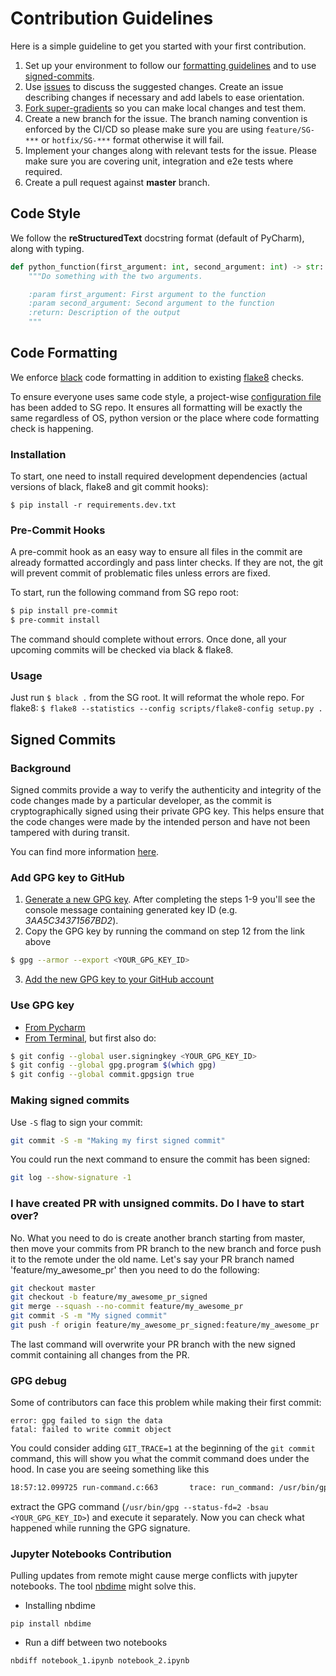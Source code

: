 # Contribution Guidelines

Here is a simple guideline to get you started with your first contribution.
1. Set up your environment to follow our [formatting guidelines](#code-formatting) and to use [signed-commits](#signed-commits).
2. Use [issues](https://github.com/Deci-AI/super-gradients/issues) to discuss the suggested changes. Create an issue describing changes if necessary and add labels to ease orientation.
3. [Fork super-gradients](https://help.github.com/articles/fork-a-repo/) so you can make local changes and test them.
4. Create a new branch for the issue. The branch naming convention is enforced by the CI/CD so please make sure you are using `feature/SG-***` or `hotfix/SG-***` format otherwise it will fail.
5. Implement your changes along with relevant tests for the issue. Please make sure you are covering unit, integration and e2e tests where required.
6. Create a pull request against **master** branch.



## Code Style

We follow the **reStructuredText** docstring format (default of PyCharm), along with typing.
```python
def python_function(first_argument: int, second_argument: int) -> str:
    """Do something with the two arguments.

    :param first_argument: First argument to the function
    :param second_argument: Second argument to the function
    :return: Description of the output
    """
```




## Code Formatting

We enforce [black](https://github.com/psf/black) code formatting in addition to existing [flake8](https://flake8.pycqa.org/en/latest/user/index.html) checks. 

To ensure everyone uses same code style, a project-wise [configuration file](https://github.com/Deci-AI/super-gradients/blob/master/pyproject.toml) has been added to SG repo. It ensures all formatting will be exactly the same regardless of OS, python version or the place where code formatting check is happening. 

### Installation

To start, one need to install required development dependencies (actual versions of black, flake8 and git commit hooks):

`$ pip install -r requirements.dev.txt`

### Pre-Commit Hooks

A pre-commit hook as an easy way to ensure all files in the commit are already formatted accordingly and pass linter checks. If they are not, the git will prevent commit of problematic files unless errors are fixed.

To start, run the following command from SG repo root:
```bash
$ pip install pre-commit
$ pre-commit install
```

The command should complete without errors. Once done, all your upcoming commits will be checked via black & flake8. 

### Usage

Just run ```$ black .``` from the SG root. It will reformat the whole repo.
For flake8: ```$ flake8 --statistics --config scripts/flake8-config setup.py .``` 


## Signed Commits

### Background

Signed commits provide a way to verify the authenticity and integrity of the code changes made by a particular developer, as the commit is cryptographically signed using their private GPG key. This helps ensure that the code changes were made by the intended person and have not been tampered with during transit.

You can find more information [here](https://withblue.ink/2020/05/17/how-and-why-to-sign-git-commits.html).

### Add GPG key to GitHub

1. [Generate a new GPG key](https://docs.github.com/en/authentication/managing-commit-signature-verification/generating-a-new-gpg-key). After completing the steps 1-9 you'll see the console message containing generated key ID (e.g. <i>3AA5C34371567BD2</i>).
2. Copy the GPG key by running the command on step 12 from the link above
    
```bash
$ gpg --armor --export <YOUR_GPG_KEY_ID>
```
    
3. [Add the new GPG key to your GitHub account](https://docs.github.com/en/authentication/managing-commit-signature-verification/adding-a-new-gpg-key-to-your-github-account)

### Use GPG key

- [From Pycharm](https://www.jetbrains.com/help/pycharm/set-up-GPG-commit-signing.html#enable-commit-signing)
- [From Terminal](https://docs.github.com/en/authentication/managing-commit-signature-verification/signing-commits), but first also do:
    
```bash
$ git config --global user.signingkey <YOUR_GPG_KEY_ID>
$ git config --global gpg.program $(which gpg)
$ git config --global commit.gpgsign true
```

### Making signed commits
Use ```-S``` flag to sign your commit:
```bash
git commit -S -m "Making my first signed commit"
```


You could run the next command to ensure the commit has been signed:
```bash
git log --show-signature -1
```

### I have created PR with unsigned commits. Do I have to start over?

No. What you need to do is create another branch starting from master, then move your commits from PR branch to the 
new branch and force push it to the remote under the old name. Let's say your PR branch named 'feature/my_awesome_pr'
then you need to do the following:

```bash
git checkout master
git checkout -b feature/my_awesome_pr_signed
git merge --squash --no-commit feature/my_awesome_pr
git commit -S -m "My signed commit"
git push -f origin feature/my_awesome_pr_signed:feature/my_awesome_pr
```

The last command will overwrite your PR branch with the new signed commit containing all changes from the PR. 


### GPG debug
Some of contributors can face this problem while making their first commit:
```
error: gpg failed to sign the data
fatal: failed to write commit object
```
You could consider adding ```GIT_TRACE=1``` at the beginning of the ```git commit``` command, this will show you what the commit command does under the hood. In case you are seeing something like this 
```bash
18:57:12.099725 run-command.c:663       trace: run_command: /usr/bin/gpg --status-fd=2 -bsau <YOUR_GPG_KEY_ID>
```
extract the GPG command (```/usr/bin/gpg --status-fd=2 -bsau <YOUR_GPG_KEY_ID>```) and execute it separately. Now you can check what happened while running the GPG signature.



### Jupyter Notebooks Contribution

Pulling updates from remote might cause merge conflicts with jupyter notebooks. The tool [nbdime](https://nbdime.readthedocs.io/en/latest/) might solve this.
* Installing nbdime
```
pip install nbdime
```
* Run a diff between two notebooks
```
nbdiff notebook_1.ipynb notebook_2.ipynb
```
